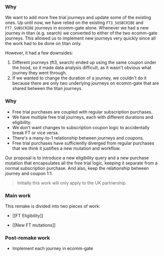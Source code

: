 ### Why
We want to add more free trial journeys and update some of the existing ones. Up until now, we have relied on the existing `FT3_SUSBCRIBE` and `FT7_SUBSCRIBE` journeys in ecomm-gate alone. Whenever we had a new journey in titan (e.g. search) we converted to either of the two ecomm-gate journeys. This allowed us to implement new journeys very quickly since all the work had to be done on titan only. 

However, it had a few downsides:
1. Different journeys (ft3, search) ended up using the same coupon under the hood, so it made data analysis difficult, as it wasn't obvious what journey they went through.
2. If we wanted to change the duration of a journey, we couldn't do it because there are only two underlying journeys on ecomm-gate that are shared between the titan journeys.

### Why
* Free trial purchases are coupled with regular subscription purchases.
* We have multiple free trial journeys, each with different durations and eligibility.
* We don't want changes to subscription coupon logic to accidentally break FT or vice versa.
* There's a many-to-1 relationship between journeys and coupons.
* Free trial purchases have sufficiently diverged from regular purchases that we think it justifies a new mutation and workflow.

Our proposal is to introduce a new eligibility query and a new purchase mutation that encapsulates all the free trial logic, keeping it separate from a normal subscription purchase. And also, keep the relationship between journey and coupon 1:1.

> Initially this work will only apply to the UK partnership.

### Main work
This remake is divided into two pieces of work:
* [[FT Eligibility]]
- [[New FT mutations]]

### Post-remake work
* Implement each journey in ecomm-gate